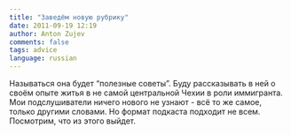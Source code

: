 ```yaml
---
title: "Заведём новую рубрику"
date: 2011-09-19 12:19
author: Anton Zujev
comments: false
tags: advice 
language: russian
---
```


Называться она будет “полезные советы”. Буду рассказывать в ней о своём опыте житья в не самой центральной Чехии в роли иммигранта. Мои подслушиватели ничего нового не узнают - всё то же самое, только другими словами. Но формат подкаста подходит не всем. Посмотрим, что из этого выйдет.